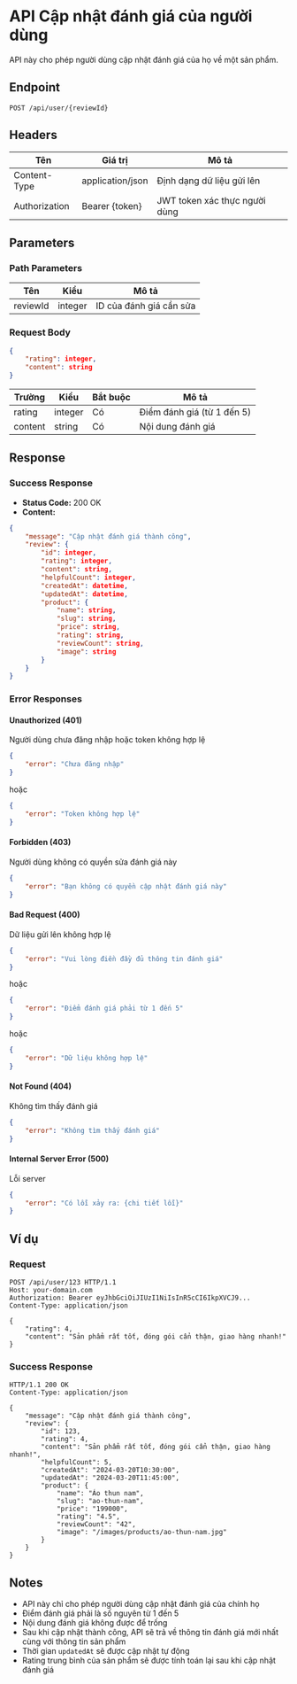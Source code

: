 # API Cập nhật đánh giá của người dùng

API này cho phép người dùng cập nhật đánh giá của họ về một sản phẩm.

## Endpoint

```http
POST /api/user/{reviewId}
```

## Headers

| Tên            | Giá trị              | Mô tả                           |
|----------------|----------------------|--------------------------------|
| Content-Type   | application/json     | Định dạng dữ liệu gửi lên      |
| Authorization  | Bearer {token}       | JWT token xác thực người dùng   |

## Parameters

### Path Parameters

| Tên      | Kiểu    | Mô tả                    |
|----------|---------|--------------------------|
| reviewId | integer | ID của đánh giá cần sửa  |

### Request Body

```json
{
    "rating": integer,
    "content": string
}
```

| Trường   | Kiểu    | Bắt buộc | Mô tả                                |
|----------|---------|----------|-------------------------------------|
| rating   | integer | Có       | Điểm đánh giá (từ 1 đến 5)          |
| content  | string  | Có       | Nội dung đánh giá                   |

## Response

### Success Response

- **Status Code:** 200 OK
- **Content:**

```json
{
    "message": "Cập nhật đánh giá thành công",
    "review": {
        "id": integer,
        "rating": integer,
        "content": string,
        "helpfulCount": integer,
        "createdAt": datetime,
        "updatedAt": datetime,
        "product": {
            "name": string,
            "slug": string,
            "price": string,
            "rating": string,
            "reviewCount": string,
            "image": string
        }
    }
}
```

### Error Responses

#### Unauthorized (401)
Người dùng chưa đăng nhập hoặc token không hợp lệ

```json
{
    "error": "Chưa đăng nhập"
}
```

hoặc

```json
{
    "error": "Token không hợp lệ"
}
```

#### Forbidden (403)
Người dùng không có quyền sửa đánh giá này

```json
{
    "error": "Bạn không có quyền cập nhật đánh giá này"
}
```

#### Bad Request (400)
Dữ liệu gửi lên không hợp lệ

```json
{
    "error": "Vui lòng điền đầy đủ thông tin đánh giá"
}
```

hoặc

```json
{
    "error": "Điểm đánh giá phải từ 1 đến 5"
}
```

hoặc

```json
{
    "error": "Dữ liệu không hợp lệ"
}
```

#### Not Found (404)
Không tìm thấy đánh giá

```json
{
    "error": "Không tìm thấy đánh giá"
}
```

#### Internal Server Error (500)
Lỗi server

```json
{
    "error": "Có lỗi xảy ra: {chi tiết lỗi}"
}
```

## Ví dụ

### Request

```http
POST /api/user/123 HTTP/1.1
Host: your-domain.com
Authorization: Bearer eyJhbGciOiJIUzI1NiIsInR5cCI6IkpXVCJ9...
Content-Type: application/json

{
    "rating": 4,
    "content": "Sản phẩm rất tốt, đóng gói cẩn thận, giao hàng nhanh!"
}
```

### Success Response

```http
HTTP/1.1 200 OK
Content-Type: application/json

{
    "message": "Cập nhật đánh giá thành công",
    "review": {
        "id": 123,
        "rating": 4,
        "content": "Sản phẩm rất tốt, đóng gói cẩn thận, giao hàng nhanh!",
        "helpfulCount": 5,
        "createdAt": "2024-03-20T10:30:00",
        "updatedAt": "2024-03-20T11:45:00",
        "product": {
            "name": "Áo thun nam",
            "slug": "ao-thun-nam",
            "price": "199000",
            "rating": "4.5",
            "reviewCount": "42",
            "image": "/images/products/ao-thun-nam.jpg"
        }
    }
}
```

## Notes

- API này chỉ cho phép người dùng cập nhật đánh giá của chính họ
- Điểm đánh giá phải là số nguyên từ 1 đến 5
- Nội dung đánh giá không được để trống
- Sau khi cập nhật thành công, API sẽ trả về thông tin đánh giá mới nhất cùng với thông tin sản phẩm
- Thời gian `updatedAt` sẽ được cập nhật tự động
- Rating trung bình của sản phẩm sẽ được tính toán lại sau khi cập nhật đánh giá 